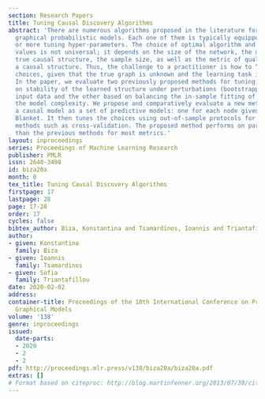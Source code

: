 ```yaml
---
section: Research Papers
title: Tuning Causal Discovery Algorithms
abstract: 'There are numerous algorithms proposed in the literature for learning causal
  graphical probabilistic models. Each one of them is typically equipped with one
  or more tuning hyper-parameters. The choice of optimal algorithm and hyper-parameter
  values is not universal; it depends on the size of the network, the density of the
  true causal structure, the sample size, as well as the metric of quality of learning
  a causal structure. Thus, the challenge to a practitioner is how to “tune” these
  choices, given that the true graph is unknown and the learning task is unsupervised.
  In the paper, we evaluate two previously proposed methods for tuning, one based
  on stability of the learned structure under perturbations (bootstrapping) of the
  input data and the other based on balancing the in-sample fitting of the model with
  the model complexity. We propose and comparatively evaluate a new method that treats
  a causal model as a set of predictive models: one for each node given its Markov
  Blanket. It then tunes the choices using out-of-sample protocols for supervised
  methods such as cross-validation. The proposed method performs on par or better
  than the previous methods for most metrics.'
layout: inproceedings
series: Proceedings of Machine Learning Research
publisher: PMLR
issn: 2640-3498
id: biza20a
month: 0
tex_title: Tuning Causal Discovery Algorithms
firstpage: 17
lastpage: 28
page: 17-28
order: 17
cycles: false
bibtex_author: Biza, Konstantina and Tsamardinos, Ioannis and Triantafillou, Sofia
author:
- given: Konstantina
  family: Biza
- given: Ioannis
  family: Tsamardinos
- given: Sofia
  family: Triantafillou
date: 2020-02-02
address: 
container-title: Proceedings of the 10th International Conference on Probabilistic
  Graphical Models
volume: '138'
genre: inproceedings
issued:
  date-parts:
  - 2020
  - 2
  - 2
pdf: http://proceedings.mlr.press/v138/biza20a/biza20a.pdf
extras: []
# Format based on citeproc: http://blog.martinfenner.org/2013/07/30/citeproc-yaml-for-bibliographies/
---
```

